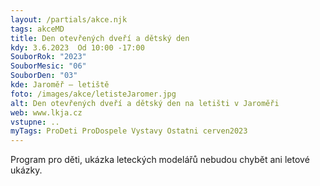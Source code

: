 ```yaml
---
layout: /partials/akce.njk
tags: akceMD
title: Den otevřených dveří a dětský den
kdy: 3.6.2023  Od 10:00 -17:00
SouborRok: "2023"
SouborMesic: "06"
SouborDen: "03"
kde: Jaroměř – letiště
foto: /images/akce/letisteJaromer.jpg
alt: Den otevřených dveří a dětský den na letišti v Jaroměři
web: www.lkja.cz
vstupne: ..
myTags: ProDeti ProDospele Vystavy Ostatni cerven2023
---
```


Program pro děti, ukázka leteckých modelářů nebudou chybět ani letové ukázky.